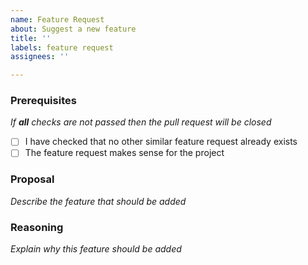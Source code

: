 ```yaml
---
name: Feature Request
about: Suggest a new feature
title: ''
labels: feature request
assignees: ''

---
```


### Prerequisites
*If **all** checks are not passed then the pull request will be closed*
- [ ] I have checked that no other similar feature request already exists
- [ ] The feature request makes sense for the project

### Proposal
*Describe the feature that should be added*


### Reasoning
*Explain why this feature should be added*
